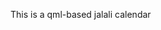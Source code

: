 This is a qml-based jalali calendar 


<a href="http://pixady.com/image/0lrr/"><img src="http://img.pixady.com/2017/11/129474_persiancalendarqt_460x693.png" alt="" /></a>

